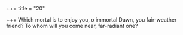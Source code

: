 +++
title = "20"

+++
Which mortal is to enjoy you, o immortal Dawn, you fair-weather friend? To whom will you come near, far-radiant one?  